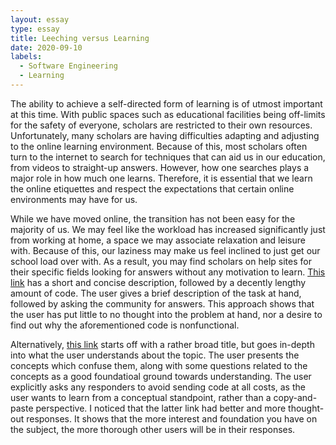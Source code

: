```yaml
---
layout: essay
type: essay
title: Leeching versus Learning
date: 2020-09-10
labels:
  - Software Engineering
  - Learning
---
```


The ability to achieve a self-directed form of learning is of utmost important at this time. With public spaces such as educational facilities being off-limits for the safety of everyone, scholars are restricted to their own resources. Unfortunately, many scholars are having difficulties adapting and adjusting to the online learning environment. Because of this, most scholars often turn to the internet to search for techniques that can aid us in our education, from videos to straight-up answers. However, how one searches plays a major role in how much one learns. Therefore, it is essential that we learn the online etiquettes and respect the expectations that certain online environments may have for us.

While we have moved online, the transition has not been easy for the majority of us. We may feel like the workload has increased significantly just from working at home, a space we may associate relaxation and leisure with. Because of this, our laziness may make us feel inclined to just get our school load over with. As a result, you may find scholars on help sites for their specific fields looking for answers without any motivation to learn. [This link](https://stackoverflow.com/questions/19492093/deleting-first-node-of-linked-list) has a short and concise description, followed by a decently lengthy amount of code. The user gives a brief description of the task at hand, followed by asking the community for answers. This approach shows that the user has put little to no thought into the problem at hand, nor a desire to find out why the aforementioned code is nonfunctional. 

Alternatively, [this link](https://stackoverflow.com/questions/23279119/creating-and-understanding-linked-lists-of-structs-in-c/23280743#23280743) starts off with a rather broad title, but goes in-depth into what the user understands about the topic. The user presents the concepts which confuse them, along with some questions related to the concepts as a good foundatioal ground towards understanding. The user explicitly asks any responders to avoid sending code at all costs, as the user wants to learn from a conceptual standpoint, rather than a copy-and-paste perspective. I noticed that the latter link had better and more thought-out responses. It shows that the more interest and foundation you have on the subject, the more thorough other users will be in their responses.
